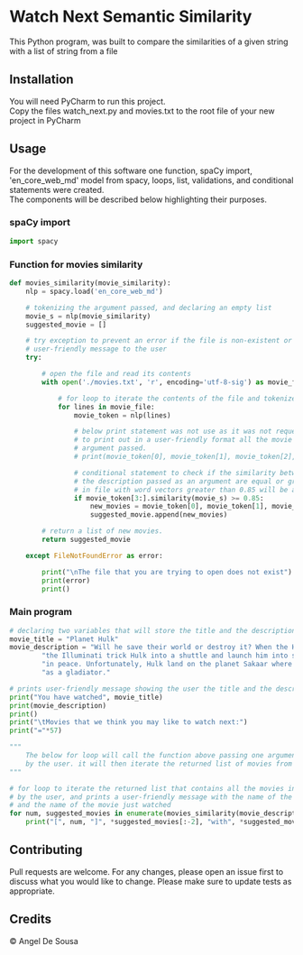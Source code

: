# Watch Next Semantic Similarity
This Python program, was built to compare the similarities of a given string with a list of string from a file
## Installation
You will need PyCharm to run this project.\
Copy the files watch_next.py and movies.txt to the root file of your new project in PyCharm
## Usage
For the development of this software one function, spaCy import, 'en_core_web_md' model from spacy, loops, list, validations, and conditional statements were created. \
The components will be described below highlighting their purposes.
### spaCy import
```Python
import spacy
```
### Function for movies similarity
```Python
def movies_similarity(movie_similarity):
    nlp = spacy.load('en_core_web_md')

    # tokenizing the argument passed, and declaring an empty list
    movie_s = nlp(movie_similarity)
    suggested_movie = []

    # try exception to prevent an error if the file is non-existent or was accidentally deleted, and will print a
    # user-friendly message to the user
    try:

        # open the file and read its contents
        with open('./movies.txt', 'r', encoding='utf-8-sig') as movie_file:

            # for loop to iterate the contents of the file and tokenize the results.
            for lines in movie_file:
                movie_token = nlp(lines)

                # below print statement was not use as it was not requested in the task criteria, but its purpose is
                # to print out in a user-friendly format all the movie names in file with their similarity to the
                # argument passed.
                # print(movie_token[0], movie_token[1], movie_token[2], movie_token[3:].similarity(movie_s))

                # conditional statement to check if the similarity between movies description in file and
                # the description passed as an argument are equal or greater than 0.85. If they are, the movies
                # in file with word vectors greater than 0.85 will be appended to a new list along with the movie names.
                if movie_token[3:].similarity(movie_s) >= 0.85:
                    new_movies = movie_token[0], movie_token[1], movie_token[2], movie_token[3:].similarity(movie_s)
                    suggested_movie.append(new_movies)

        # return a list of new movies.
        return suggested_movie

    except FileNotFoundError as error:

        print("\nThe file that you are trying to open does not exist")
        print(error)
        print()
```
### Main program
```Python
# declaring two variables that will store the title and the description of the movie recently watched by the user.
movie_title = "Planet Hulk"
movie_description = "Will he save their world or destroy it? When the Hulk becomes too dangerous for the Earth,\n" \
        "the Illuminati trick Hulk into a shuttle and launch him into space to a planet where the Hulk can live\n" \
        "in peace. Unfortunately, Hulk land on the planet Sakaar where he is sold into slavery and trained\n" \
        "as a gladiator."

# prints user-friendly message showing the user the title and the description of the movie recently watched.
print("You have watched", movie_title)
print(movie_description)
print()
print("\tMovies that we think you may like to watch next:")
print("="*57)

"""
    The below for loop will call the function above passing one argument that contains the description of the movie seen
    by the user. it will then iterate the returned list of movies from the file to print a user-friendly message.
"""

# for loop to iterate the returned list that contains all the movies in the file that are similar to the movie watched
# by the user, and prints a user-friendly message with the name of the movies in the file, the similarity vector,
# and the name of the movie just watched
for num, suggested_movies in enumerate(movies_similarity(movie_description), start=1):
    print("[", num, "]", *suggested_movies[:-2], "with", *suggested_movies[-1:], "similarity to", movie_title)
```
## Contributing
Pull requests are welcome. For any changes, please open an issue first to discuss what you would like to change.
Please make sure to update tests as appropriate.
## Credits
© Angel De Sousa
